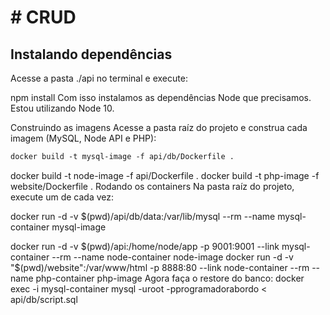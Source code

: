 <h1> # CRUD </h1>

<h2>Instalando dependências</h2>
Acesse a pasta ./api no terminal e execute:

npm install
Com isso instalamos as dependências Node que precisamos. Estou utilizando Node 10.

Construindo as imagens
Acesse a pasta raíz do projeto e construa cada imagem (MySQL, Node API e PHP):

```html
docker build -t mysql-image -f api/db/Dockerfile .
```
docker build -t node-image -f api/Dockerfile .
docker build -t php-image -f website/Dockerfile .
Rodando os containers
Na pasta raíz do projeto, execute um de cada vez:

<p background-color: blueviolet>docker run -d -v $(pwd)/api/db/data:/var/lib/mysql --rm --name mysql-container mysql-image</p>

docker run -d -v $(pwd)/api:/home/node/app -p 9001:9001 --link mysql-container --rm --name node-container node-image
docker run -d -v "$(pwd)/website":/var/www/html -p 8888:80 --link node-container --rm --name php-container php-image
Agora faça o restore do banco:
docker exec -i mysql-container mysql -uroot -pprogramadorabordo < api/db/script.sql
